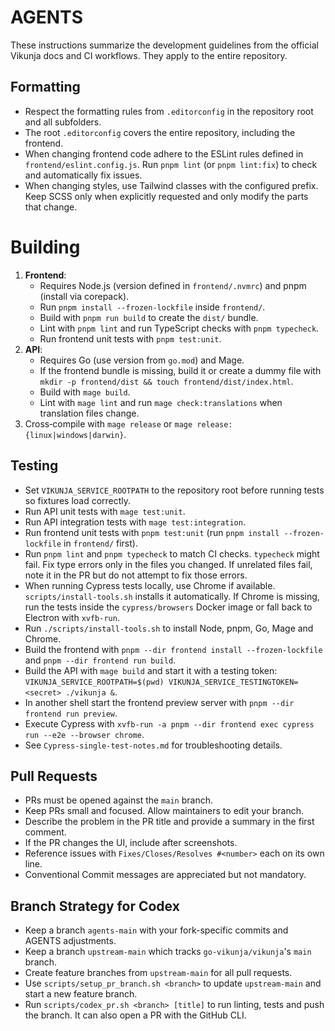 # AGENTS

These instructions summarize the development guidelines from the official Vikunja docs and CI workflows. They apply to the entire repository.

## Formatting
- Respect the formatting rules from `.editorconfig` in the repository root and all subfolders.
- The root `.editorconfig` covers the entire repository, including the frontend.
- When changing frontend code adhere to the ESLint rules defined in `frontend/eslint.config.js`. Run `pnpm lint` (or `pnpm lint:fix`) to check and automatically fix issues.
- When changing styles, use Tailwind classes with the configured prefix. Keep SCSS only when explicitly requested and only modify the parts that change.

# Building

1. **Frontend**:
	- Requires Node.js (version defined in `frontend/.nvmrc`) and pnpm (install via corepack).
	- Run `pnpm install --frozen-lockfile` inside `frontend/`.
	- Build with `pnpm run build` to create the `dist/` bundle.
	- Lint with `pnpm lint` and run TypeScript checks with `pnpm typecheck`.
	- Run frontend unit tests with `pnpm test:unit`.
2. **API**:
	- Requires Go (use version from `go.mod`) and Mage.
	- If the frontend bundle is missing, build it or create a dummy file with `mkdir -p frontend/dist && touch frontend/dist/index.html`.
	- Build with `mage build`.
	- Lint with `mage lint` and run `mage check:translations` when translation files change.
3. Cross‑compile with `mage release` or `mage release:{linux|windows|darwin}`.

## Testing
- Set `VIKUNJA_SERVICE_ROOTPATH` to the repository root before running tests so fixtures load correctly.
- Run API unit tests with `mage test:unit`.
- Run API integration tests with `mage test:integration`.
- Run frontend unit tests with `pnpm test:unit` (run `pnpm install --frozen-lockfile` in `frontend/` first).
- Run `pnpm lint` and `pnpm typecheck` to match CI checks. `typecheck` might fail. Fix type errors only in the files you changed. If unrelated files fail, note it in the PR but do not attempt to fix those errors.
- When running Cypress tests locally, use Chrome if available. `scripts/install-tools.sh` installs it automatically. If Chrome is missing, run the tests inside the `cypress/browsers` Docker image or fall back to Electron with `xvfb-run`.
- Run `./scripts/install-tools.sh` to install Node, pnpm, Go, Mage and Chrome.
- Build the frontend with `pnpm --dir frontend install --frozen-lockfile` and `pnpm --dir frontend run build`.
- Build the API with `mage build` and start it with a testing token: `VIKUNJA_SERVICE_ROOTPATH=$(pwd) VIKUNJA_SERVICE_TESTINGTOKEN=<secret> ./vikunja &`.
- In another shell start the frontend preview server with `pnpm --dir frontend run preview`.
- Execute Cypress with `xvfb-run -a pnpm --dir frontend exec cypress run --e2e --browser chrome`.
- See `Cypress-single-test-notes.md` for troubleshooting details.

## Pull Requests
- PRs must be opened against the `main` branch.
- Keep PRs small and focused. Allow maintainers to edit your branch.
- Describe the problem in the PR title and provide a summary in the first comment.
- If the PR changes the UI, include after screenshots.
- Reference issues with `Fixes/Closes/Resolves #<number>` each on its own line.
- Conventional Commit messages are appreciated but not mandatory.

## Branch Strategy for Codex
- Keep a branch `agents-main` with your fork-specific commits and AGENTS adjustments.
- Keep a branch `upstream-main` which tracks `go-vikunja/vikunja`'s `main` branch.
- Create feature branches from `upstream-main` for all pull requests.
- Use `scripts/setup_pr_branch.sh <branch>` to update `upstream-main` and start a new feature branch.
- Run `scripts/codex_pr.sh <branch> [title]` to run linting, tests and push the branch. It can also open a PR with the GitHub CLI.

